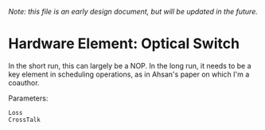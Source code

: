 
*Note: this file is an early design document, but will be updated in the future.*

# Hardware Element: Optical Switch #

In the short run, this can largely be a NOP.  In the long run, it
needs to be a key element in scheduling operations, as in Ahsan's
paper on which I'm a coauthor.

Parameters:

    Loss
    CrossTalk

